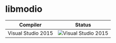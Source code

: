 # libmodio

| Compiler           | Status                                                                                                                               |
| ------------------ | ------------------------------------------------------------------------------------------------------------------------------------ |
| Visual Studio 2015 | ![Visual Studio 2015](https://mrombout.visualstudio.com/_apis/public/build/definitions/a3631ad1-5aa8-4126-9115-f249d17aa8b8/2/badge) |
